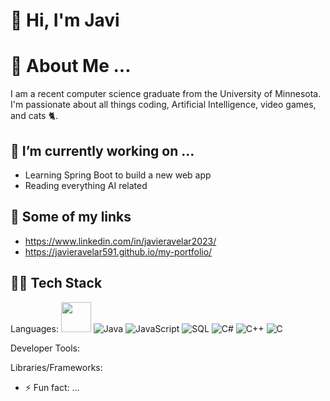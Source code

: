 # 👋 Hi, I'm Javi

# 💬 About Me ...
I am a recent computer science graduate from the University of Minnesota. I'm passionate about all things coding, Artificial Intelligence, video games, and cats 🐈.

## 🔭 I’m currently working on ...
- Learning Spring Boot to build a new web app
- Reading everything AI related

## 🔗 Some of my links
* https://www.linkedin.com/in/javieravelar2023/
* https://javieravelar591.github.io/my-portfolio/

## 👨‍💻 Tech Stack
Languages: 
<img src="https://user-images.githubusercontent.com/25181517/183423507-c056a6f9-1ba8-4312-a350-19bcbc5a8697.png" width="48" />
![Java](https://user-images.githubusercontent.com/25181517/117201156-9a724800-adec-11eb-9a9d-3cd0f67da4bc.png)
![JavaScript](https://user-images.githubusercontent.com/25181517/117447155-6a868a00-af3d-11eb-9cfe-245df15c9f3f.png)
![SQL](https://user-images.githubusercontent.com/25181517/183896128-ec99105a-ec1a-4d85-b08b-1aa1620b2046.png)
![C#](https://user-images.githubusercontent.com/25181517/121405384-444d7300-c95d-11eb-959f-913020d3bf90.png)
![C++](https://user-images.githubusercontent.com/25181517/192106073-90fffafe-3562-4ff9-a37e-c77a2da0ff58.png)
![C](https://user-images.githubusercontent.com/25181517/192106070-46255bcf-65e6-4c6b-a296-bf8d0d8fb2a7.png)


Developer Tools: 


Libraries/Frameworks: 

- ⚡ Fun fact: ...
